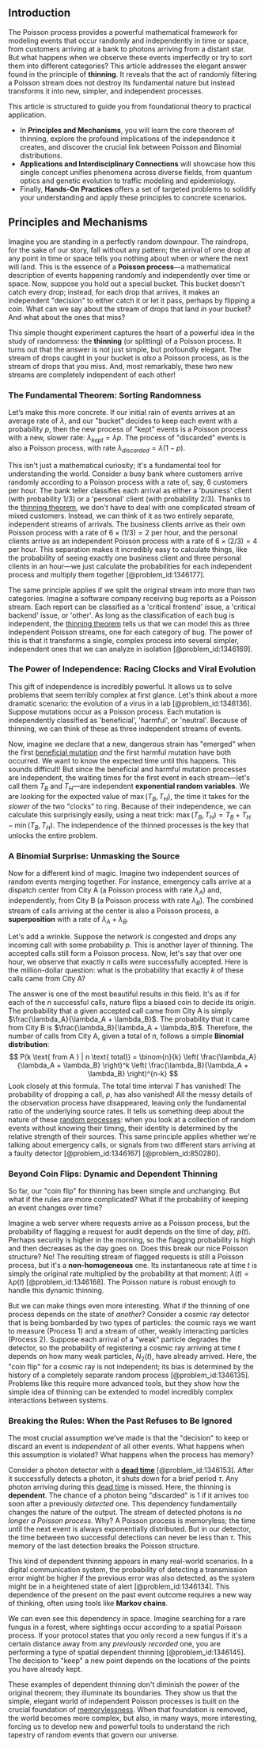 ## Introduction
The Poisson process provides a powerful mathematical framework for modeling events that occur randomly and independently in time or space, from customers arriving at a bank to photons arriving from a distant star. But what happens when we observe these events imperfectly or try to sort them into different categories? This article addresses the elegant answer found in the principle of **thinning**. It reveals that the act of randomly filtering a Poisson stream does not destroy its fundamental nature but instead transforms it into new, simpler, and independent processes.

This article is structured to guide you from foundational theory to practical application.
- In **Principles and Mechanisms**, you will learn the core theorem of thinning, explore the profound implications of the independence it creates, and discover the crucial link between Poisson and Binomial distributions.
- **Applications and Interdisciplinary Connections** will showcase how this single concept unifies phenomena across diverse fields, from quantum optics and genetic evolution to traffic modeling and epidemiology.
- Finally, **Hands-On Practices** offers a set of targeted problems to solidify your understanding and apply these principles to concrete scenarios.

## Principles and Mechanisms

Imagine you are standing in a perfectly random downpour. The raindrops, for the sake of our story, fall without any pattern; the arrival of one drop at any point in time or space tells you nothing about when or where the next will land. This is the essence of a **Poisson process**—a mathematical description of events happening randomly and independently over time or space. Now, suppose you hold out a special bucket. This bucket doesn't catch every drop; instead, for each drop that arrives, it makes an independent "decision" to either catch it or let it pass, perhaps by flipping a coin. What can we say about the stream of drops that land *in* your bucket? And what about the ones that miss?

This simple thought experiment captures the heart of a powerful idea in the study of randomness: the **thinning** (or splitting) of a Poisson process. It turns out that the answer is not just simple, but profoundly elegant. The stream of drops caught in your bucket is *also* a Poisson process, as is the stream of drops that you miss. And, most remarkably, these two new streams are completely independent of each other!

### The Fundamental Theorem: Sorting Randomness

Let’s make this more concrete. If our initial rain of events arrives at an average rate of $\lambda$, and our "bucket" decides to keep each event with a probability $p$, then the new process of "kept" events is a Poisson process with a new, slower rate: $\lambda_{kept} = \lambda p$. The process of "discarded" events is also a Poisson process, with rate $\lambda_{discarded} = \lambda (1-p)$.

This isn't just a mathematical curiosity; it's a fundamental tool for understanding the world. Consider a busy bank where customers arrive randomly according to a Poisson process with a rate of, say, 6 customers per hour. The bank teller classifies each arrival as either a 'business' client (with probability $1/3$) or a 'personal' client (with probability $2/3$). Thanks to the [thinning theorem](@article_id:267387), we don't have to deal with one complicated stream of mixed customers. Instead, we can think of it as two entirely separate, independent streams of arrivals. The business clients arrive as their own Poisson process with a rate of $6 \times (1/3) = 2$ per hour, and the personal clients arrive as an independent Poisson process with a rate of $6 \times (2/3) = 4$ per hour. This separation makes it incredibly easy to calculate things, like the probability of seeing exactly one business client and three personal clients in an hour—we just calculate the probabilities for each independent process and multiply them together [@problem_id:1346177].

The same principle applies if we split the original stream into more than two categories. Imagine a software company receiving bug reports as a Poisson stream. Each report can be classified as a 'critical frontend' issue, a 'critical backend' issue, or 'other'. As long as the classification of each bug is independent, the [thinning theorem](@article_id:267387) tells us that we can model this as three independent Poisson streams, one for each category of bug. The power of this is that it transforms a single, complex process into several simpler, independent ones that we can analyze in isolation [@problem_id:1346169].

### The Power of Independence: Racing Clocks and Viral Evolution

This gift of independence is incredibly powerful. It allows us to solve problems that seem terribly complex at first glance. Let's think about a more dramatic scenario: the evolution of a virus in a lab [@problem_id:1346136]. Suppose mutations occur as a Poisson process. Each mutation is independently classified as 'beneficial', 'harmful', or 'neutral'. Because of thinning, we can think of these as three independent streams of events.

Now, imagine we declare that a new, dangerous strain has "emerged" when the first [beneficial mutation](@article_id:177205) *and* the first harmful mutation have both occurred. We want to know the expected time until this happens. This sounds difficult! But since the beneficial and harmful mutation processes are independent, the waiting times for the first event in each stream—let's call them $T_B$ and $T_H$—are independent **exponential random variables**. We are looking for the expected value of $\max(T_B, T_H)$, the time it takes for the *slower* of the two "clocks" to ring. Because of their independence, we can calculate this surprisingly easily, using a neat trick: $\max(T_B, T_H) = T_B + T_H - \min(T_B, T_H)$. The independence of the thinned processes is the key that unlocks the entire problem.

### A Binomial Surprise: Unmasking the Source

Now for a different kind of magic. Imagine two independent sources of random events merging together. For instance, emergency calls arrive at a dispatch center from City A (a Poisson process with rate $\lambda_A$) and, independently, from City B (a Poisson process with rate $\lambda_B$). The combined stream of calls arriving at the center is also a Poisson process, a **superposition** with a rate of $\lambda_A + \lambda_B$.

Let's add a wrinkle. Suppose the network is congested and drops any incoming call with some probability $p$. This is another layer of thinning. The accepted calls still form a Poisson process. Now, let's say that over one hour, we observe that exactly $n$ calls were successfully accepted. Here is the million-dollar question: what is the probability that exactly $k$ of these calls came from City A?

The answer is one of the most beautiful results in this field. It's as if for each of the $n$ successful calls, nature flips a biased coin to decide its origin. The probability that a given accepted call came from City A is simply $\frac{\lambda_A}{\lambda_A + \lambda_B}$. The probability that it came from City B is $\frac{\lambda_B}{\lambda_A + \lambda_B}$. Therefore, the number of calls from City A, given a total of $n$, follows a simple **Binomial distribution**:
$$
P(k \text{ from A } | n \text{ total}) = \binom{n}{k} \left( \frac{\lambda_A}{\lambda_A + \lambda_B} \right)^k \left( \frac{\lambda_B}{\lambda_A + \lambda_B} \right)^{n-k}
$$
Look closely at this formula. The total time interval $T$ has vanished! The probability of dropping a call, $p$, has also vanished! All the messy details of the observation process have disappeared, leaving only the fundamental ratio of the underlying source rates. It tells us something deep about the nature of these [random processes](@article_id:267993): when you look at a collection of random events without knowing their timing, their identity is determined by the relative strength of their sources. This same principle applies whether we're talking about emergency calls, or signals from two different stars arriving at a faulty detector [@problem_id:1346167] [@problem_id:850280].

### Beyond Coin Flips: Dynamic and Dependent Thinning

So far, our "coin flip" for thinning has been simple and unchanging. But what if the rules are more complicated? What if the probability of keeping an event changes over time?

Imagine a web server where requests arrive as a Poisson process, but the probability of flagging a request for audit depends on the time of day, $p(t)$. Perhaps security is higher in the morning, so the flagging probability is high and then decreases as the day goes on. Does this break our nice Poisson structure? No! The resulting stream of flagged requests is still a Poisson process, but it's a **non-homogeneous** one. Its instantaneous rate at time $t$ is simply the original rate multiplied by the probability at that moment: $\lambda(t) = \lambda p(t)$ [@problem_id:1346168]. The Poisson nature is robust enough to handle this dynamic thinning.

But we can make things even more interesting. What if the thinning of one process depends on the state of *another*? Consider a cosmic ray detector that is being bombarded by two types of particles: the cosmic rays we want to measure (Process 1) and a stream of other, weakly interacting particles (Process 2). Suppose each arrival of a "weak" particle degrades the detector, so the probability of registering a cosmic ray arriving at time $t$ depends on how many weak particles, $N_2(t)$, have already arrived. Here, the "coin flip" for a cosmic ray is not independent; its bias is determined by the history of a completely separate random process [@problem_id:1346135]. Problems like this require more advanced tools, but they show how the simple idea of thinning can be extended to model incredibly complex interactions between systems.

### Breaking the Rules: When the Past Refuses to Be Ignored

The most crucial assumption we've made is that the "decision" to keep or discard an event is *independent* of all other events. What happens when this assumption is violated? What happens when the process has memory?

Consider a photon detector with a **[dead time](@article_id:272993)** [@problem_id:1346153]. After it successfully detects a photon, it shuts down for a brief period $\tau$. Any photon arriving during this [dead time](@article_id:272993) is missed. Here, the thinning is **dependent**. The chance of a photon being "discarded" is 1 if it arrives too soon after a previously *detected* one. This dependency fundamentally changes the nature of the output. The stream of detected photons is *no longer a Poisson process*. Why? A Poisson process is memoryless; the time until the next event is always exponentially distributed. But in our detector, the time between two successful detections can never be less than $\tau$. This memory of the last detection breaks the Poisson structure.

This kind of dependent thinning appears in many real-world scenarios. In a digital communication system, the probability of detecting a transmission error might be higher if the previous error was also detected, as the system might be in a heightened state of alert [@problem_id:1346134]. This dependence of the present on the past event outcome requires a new way of thinking, often using tools like **Markov chains**.

We can even see this dependency in space. Imagine searching for a rare fungus in a forest, where sightings occur according to a spatial Poisson process. If your protocol states that you only record a new fungus if it's a certain distance away from any *previously recorded* one, you are performing a type of spatial dependent thinning [@problem_id:1346145]. The decision to "keep" a new point depends on the locations of the points you have already kept.

These examples of dependent thinning don't diminish the power of the original theorem; they illuminate its boundaries. They show us that the simple, elegant world of independent Poisson processes is built on the crucial foundation of [memorylessness](@article_id:268056). When that foundation is removed, the world becomes more complex, but also, in many ways, more interesting, forcing us to develop new and powerful tools to understand the rich tapestry of random events that govern our universe.